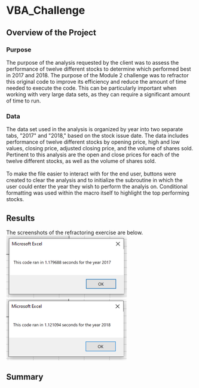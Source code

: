 # VBA_Challenge

## Overview of the Project
### Purpose
The purpose of the analysis requested by the client was to assess the performance of twelve different stocks to determine which performed best in 2017 and 2018. The purpose of the Module 2 challenge was to refractor this original code to improve its efficiency and reduce the amount of time needed to execute the code. This can be particularly important when working with very large data sets, as they can require a significant amount of time to run.
### Data
The data set used in the analysis is organized by year into two separate tabs, "2017" and "2018," based on the stock issue date. The data includes performance of twelve different stocks by opening price, high and low values, closing price, adjusted closing price, and the volume of shares sold. Pertinent to this analysis are the open and close prices for each of the twelve different stocks, as well as the volume of shares sold. <br /><br />
To make the file easier to interact with for the end user, buttons were created to clear the analysis and to initialize the subroutine in which the user could enter the year they wish to perform the analyis on. Conditional formatting was used within the macro itself to highlight the top performing stocks. 

## Results
The screenshots of the refractoring exercise are below. 
 <br />
![Chart 1](https://github.com/banasibb/VBA_Challenge/blob/85211dd4b744370234562d3701954d8030209146/VBA_Challenge_2017.PNG)
![Chart 1](https://github.com/banasibb/VBA_Challenge/blob/85211dd4b744370234562d3701954d8030209146/VBA_Challenge_2018.PNG)<br />

## Summary

